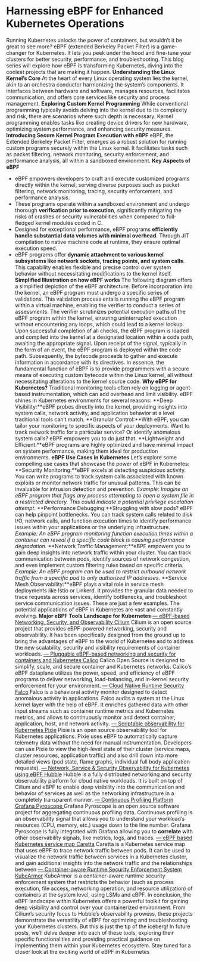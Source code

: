 # Harnessing eBPF for Enhanced Kubernetes Operations
Running Kubernetes unlocks the power of containers, but wouldn’t it be great to see more? eBPF (extended Berkeley Packet Filter) is a game-changer for Kubernetes. It lets you peek under the hood and fine-tune your clusters for better security, performance, and troubleshooting. This blog series will explore how eBPF is transforming Kubernetes, diving into the coolest projects that are making it happen.
**Understanding the Linux Kernel’s Core**
At the heart of every Linux operating system lies the kernel, akin to an orchestra conductor harmonizing the system’s components. It interfaces between hardware and software, manages resources, facilitates communication, and offers core services like security and process management.
**Exploring Custom Kernel Programming**
While conventional programming typically avoids delving into the kernel due to its complexity and risk, there are scenarios where such depth is necessary. Kernel programming enables tasks like creating device drivers for new hardware, optimizing system performance, and enhancing security measures.
**Introducing Secure Kernel Program Execution with eBPF**
eBPF, the Extended Berkeley Packet Filter, emerges as a robust solution for running custom programs securely within the Linux kernel. It facilitates tasks such as packet filtering, network monitoring, security enforcement, and performance analysis, all within a sandboxed environment.
**Key Aspects of eBPF**
- eBPF empowers developers to craft and execute customized programs directly within the kernel, serving diverse purposes such as packet filtering, network monitoring, tracing, security enforcement, and performance analysis.
- These programs operate within a sandboxed environment and undergo thorough
**verification prior to execution**, significantly mitigating the risks of crashes or security vulnerabilities when compared to full-fledged kernel modules coded in C.
- Designed for exceptional performance, eBPF programs
**efficiently handle substantial data volumes with minimal overhead**. Through JIT compilation to native machine code at runtime, they ensure optimal execution speed.
- eBPF programs offer
**dynamic attachment to various kernel subsystems like network sockets, tracing points, and system calls**. This capability enables flexible and precise control over system behavior without necessitating modifications to the kernel itself. **Simplified Illustration on how eBPF works**
The following diagram offers a simplified depiction of the eBPF architecture.
Before incorporation into the kernel, an eBPF program must undergo a specific series of validations. This validation process entails running the eBPF program within a virtual machine, enabling the verifier to conduct a series of assessments. The verifier scrutinizes potential execution paths of the eBPF program within the kernel, ensuring uninterrupted execution without encountering any loops, which could lead to a kernel lockup.
Upon successful completion of all checks, the eBPF program is loaded and compiled into the kernel at a designated location within a code path, awaiting the appropriate signal. Upon receipt of the signal, typically in the form of an event, the eBPF program is deployed within the code path. Subsequently, the bytecode proceeds to gather and execute information in accordance with its directives.
In essence, the fundamental function of eBPF is to provide programmers with a secure means of executing custom bytecode within the Linux kernel, all without necessitating alterations to the kernel source code.
**Why eBPF for Kubernetes?**
Traditional monitoring tools often rely on logging or agent-based instrumentation, which can add overhead and limit visibility. eBPF shines in Kubernetes environments for several reasons:
**Deep Visibility:**eBPF probes directly into the kernel, providing insights into system calls, network activity, and application behavior at a level traditional tools can’t match. **Granular Control:**With eBPF, you can tailor your monitoring to specific aspects of your deployments. Want to track network traffic for a particular service? Or identify anomalous system calls? eBPF empowers you to do just that. **Lightweight and Efficient:**eBPF programs are highly optimized and have minimal impact on system performance, making them ideal for production environments. **eBPF Use Cases in Kubernetes**
Let’s explore some compelling use cases that showcase the power of eBPF in Kubernetes:
**Security Monitoring:**eBPF excels at detecting suspicious activity. You can write programs to track system calls associated with known exploits or monitor network traffic for unusual patterns. This can be invaluable for intrusion detection and prevention. *Example:* *Imagine an eBPF program that flags any process attempting to open a system file in a restricted directory. This could indicate a potential privilege escalation attempt.* **Performance Debugging:**Struggling with slow pods? eBPF can help pinpoint bottlenecks. You can track system calls related to disk I/O, network calls, and function execution times to identify performance issues within your applications or the underlying infrastructure. *Example:* *An eBPF program monitoring function execution times within a container can reveal if a specific code block is causing performance degradation.* **Network Traffic Management:**eBPF empowers you to gain deep insights into network traffic within your cluster. You can track communication between pods, identify sources of network congestion, and even implement custom filtering rules based on specific criteria. *Example:* *An eBPF program can be used to restrict outbound network traffic from a specific pod to only authorized IP addresses.* **Service Mesh Observability:**eBPF plays a vital role in service mesh deployments like Istio or Linkerd. It provides the granular data needed to trace requests across services, identify bottlenecks, and troubleshoot service communication issues.
These are just a few examples. The potential applications of eBPF in Kubernetes are vast and constantly evolving.
**Major eBPF Tools Landscape for Kubernetes** [ — eBPF-based Networking, Security, and Observability Cilium](https://github.com/cilium/cilium)
Cilium is an open source project that provides eBPF-powered networking, security and observability. It has been specifically designed from the ground up to bring the advantages of eBPF to the world of Kubernetes and to address the new scalability, security and visibility requirements of container workloads.
[ — Pluggable eBPF-based networking and security for containers and Kubernetes Calico](https://github.com/projectcalico/calico)
Calico Open Source is designed to simplify, scale, and secure container and Kubernetes networks. Calico’s eBPF dataplane utilizes the power, speed, and efficiency of eBPF programs to deliver networking, load-balancing, and in-kernel security enforcement for your environment.
[ — Cloud Native Runtime Security Falco](https://github.com/falcosecurity/falco)
Falco is a behavioral activity monitor designed to detect anomalous activity in applications. Falco audits a system at the Linux kernel layer with the help of eBPF. It enriches gathered data with other input streams such as container runtime metrics and Kubernetes metrics, and allows to continuously monitor and detect container, application, host, and network activity.
[ — Scriptable observability for Kubernetes Pixie](https://github.com/pixie-io/pixie)
Pixie is an open source observability tool for Kubernetes applications. Pixie uses eBPF to automatically capture telemetry data without the need for manual instrumentation. Developers can use Pixie to view the high-level state of their cluster (service maps, cluster resources, application traffic) and also drill down into more detailed views (pod state, flame graphs, individual full body application requests).
[ — Network, Service & Security Observability for Kubernetes using eBPF Hubble](https://github.com/cilium/hubble)
Hubble is a fully distributed networking and security observability platform for cloud native workloads. It is built on top of Cilium and eBPF to enable deep visibility into the communication and behavior of services as well as the networking infrastructure in a completely transparent manner.
[— Continuous Profiling Platform Grafana Pyroscope ](https://github.com/pyroscope-io/pyroscope)
Grafana Pyroscope is an open source software project for aggregating continuous profiling data. Continuous profiling is an observability signal that allows you to understand your workload’s resources (CPU, memory, etc.) usage down to the line number. Grafana Pyroscope is fully integrated with Grafana allowing you to
**correlate** with other observability signals, like metrics, logs, and traces. [ — eBPF based Kubernetes service map Caretta](https://github.com/groundcover-com/caretta)
Caretta is a Kubernetes service map that uses eBPF to trace network traffic between pods. It can be used to visualize the network traffic between services in a Kubernetes cluster, and gain additional insights into the network traffic and the relationships between
[ — Container-aware Runtime Security Enforcement System KubeArmor](https://github.com/kubearmor/KubeArmor)
KubeArmor is a container-aware runtime security enforcement system that restricts the behavior (such as process execution, file access, networking operation, and resource utilization) of containers at the system level, using LSMs and eBPF.
In conclusion, the eBPF landscape within Kubernetes offers a powerful toolkit for gaining deep visibility and control over your containerized environment. From Cilium’s security focus to Hubble’s observability prowess, these projects demonstrate the versatility of eBPF for optimizing and troubleshooting your Kubernetes clusters. But this is just the tip of the iceberg! In future posts, we’ll delve deeper into each of these tools, exploring their specific functionalities and providing practical guidance on implementing them within your Kubernetes ecosystem. Stay tuned for a closer look at the exciting world of eBPF in Kubernetes